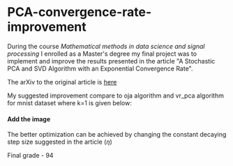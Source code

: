 # PCA-convergence-rate-improvement

During the course *Mathematical methods in data science and signal processing* I enrolled as a Master's degree my final project was to implement and improve the results presented in the article "A Stochastic PCA and SVD Algorithm with an Exponential Convergence Rate".

The arXiv to the original article is [here](https://arxiv.org/abs/1409.2848)

My suggested improvement compare to oja algorithm and vr_pca algorithm for mnist dataset where k=1 is given below:

#### Add the image ####

The better optimization can be achieved by changing the constant decaying step size suggested in the article ($\eta$)

Final grade - 94


